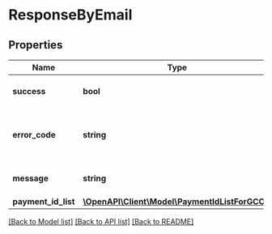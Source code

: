 # ResponseByEmail

## Properties
Name | Type | Description | Notes
------------ | ------------- | ------------- | -------------
**success** | **bool** | Успешность запроса (true/false) | 
**error_code** | **string** | Код ошибки. «0» в случае успеха | 
**message** | **string** | Краткое описание ошибки | [optional] 
**payment_id_list** | [**\OpenAPI\Client\Model\PaymentIdListForGCO[]**](PaymentIdListForGCO.md) |  | 

[[Back to Model list]](../README.md#documentation-for-models) [[Back to API list]](../README.md#documentation-for-api-endpoints) [[Back to README]](../README.md)


